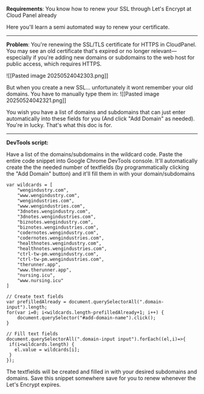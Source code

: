 **Requirements**: 
You know how to renew your SSL through Let's Encrypt at Cloud Panel already

Here you'll learn a semi automated way to renew your certificate.

---

**Problem**:
You're renewing the SSL/TLS certificate for HTTPS in CloudPanel. You may see an old certificate that's expired or no longer relevant—especially if you're adding new domains or subdomains to the web host for public access, which requires HTTPS.

![[Pasted image 20250524042303.png]]

But when you create a new SSL... unfortunately it wont remember your old domains. You have to manually type them in:
![[Pasted image 20250524042321.png]]

You wish you have a list of domains and subdomains that can just enter automatically into these fields for you (And click "Add Domain" as needed). You're in lucky. That's what this doc is for.

---

**DevTools script:**


Have a list of the domains/subdomains in the wildcard code. Paste the entire code snippet into Google Chrome DevTools console. It'll automatically create the the needed number of textfields (by programmatically clicking the "Add Domain" button) and it'll fill them in with your domain/subdomains

```
var wildcards = [  
    "wengindustry.com",   
    "www.wengindustry.com",  
    "wengindustries.com",   
    "www.wengindustries.com",   
    "3dnotes.wengindustry.com",   
    "3dnotes.wengindustries.com",   
    "biznotes.wengindustry.com",   
    "biznotes.wengindustries.com",   
    "codernotes.wengindustry.com",   
    "codernotes.wengindustries.com",   
    "healthnotes.wengindustry.com",   
    "healthnotes.wengindustries.com",   
    "ctrl-tw-pm.wengindustry.com",   
    "ctrl-tw-pm.wengindustries.com",   
    "therunner.app",   
    "www.therunner.app",  
    "nursing.icu",   
    "www.nursing.icu"  
]  
  
// Create text fields  
var prefilledAlready = document.querySelectorAll(".domain-input").length;  
for(var i=0; i<wildcards.length-prefilledAlready+1; i++) {  
    document.querySelector("#add-domain-name").click();  
}  
  
// Fill text fields  
document.querySelectorAll(".domain-input input").forEach((el,i)=>{  
 if(i<wildcards.length) {  
   el.value = wildcards[i];  
 }  
});
```

The textfields will be created and filled in with your desired subdomains and domains. Save this snippet somewhere save for you to renew whenever the Let's Encrypt expires.
